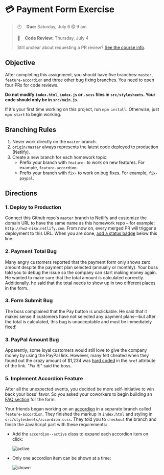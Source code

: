 # 💳 Payment Form Exercise 

> :clock9:&nbsp; &nbsp; **Due:** Saturday, July 6 @ 9 am
>
> :mag_right:&nbsp; &nbsp; **Code Review:** Thursday, July 4 
>
> Still unclear about requesting a PR review? [See the course info](https://github.com/wearecodets/phase-two/blob/master/week-zero/about.md#homework-pull-request).

## Objective

After completing this assignment, you should have five branches: `master`, `feature-accordion` and three other bug fixing branches. You need to open four PRs for code reviews.

**Do not modify `index.html`, `index.js` or `.scss` files in `src/stylesheets`. Your code should only be in `src/main.js`.**

If it's your first time working on this project, run `npm install`. Otherwise, just `npm start` to begin working.

## Branching Rules

1. Never work directly on the `master` branch. 
2. `origin/master` always represents the latest code deployed to production (Netlify).
2. Create a new branch for each homework topic:
    - Prefix your branch with `feature-` to work on new features. For example, `feature-accordion`.
    - Prefix your branch with `fix-` to work on bug fixes. For example, `fix-paypal`.

## Directions

### 1. Deploy to Production

Connect this Github repo's `master` branch to Netlify and customize the domain URL to have the same name as this homework repo – for example: `http://hw2-niko.netlify.com`. From now on, every merged PR will trigger a deployment to this URL. When you are done, [add a status badge](https://www.netlify.com/docs/continuous-deployment/#status-badges) below this line:

### 2. Payment Total Bug

Many angry customers reported that the payment form only shows zero amount despite the payment plan selected (annually or monthly). Your boss told you to debug the issue so the company can start making money again. He wanted to make sure that the total amount is calculated correctly. Additionally, he said that the total needs to show up in two different places in the form.

### 3. Form Submit Bug

The boss complained that the Pay button is unclickable. He said that it makes sense if customers have not selected any payment plans—but after the total is calculated, this bug is unacceptable and must be immediately fixed!

### 3. PayPal Amount Bug

Apparently, some loyal customers would still love to give the company money by using the PayPal link. However, many felt cheated when they found out the crazy amount of $1,234 was [hard coded](https://en.wikipedia.org/wiki/Hard_coding) in the `href` attribute of the link. *"Fix it!"* said the boss.

### 5. Implement Accordion Feature

After all the unexpected events, you decided be more self-initiative to win back your boss' favor. So you asked your coworkers to begin building an [FAQ section](https://en.wikipedia.org/wiki/FAQ) for the form. 

Your friends began working on an [accordion](https://en.wikipedia.org/wiki/Accordion_(GUI)) in a separate branch called `feature-accordion`. They finished the markup in `index.html` and styling in `src/stylesheets/accordion.scss`. They told you to `checkout` the branch and finish the JavaScript part with these requirements: 

  * Add the `accordion--active` class to expand each accordion item on click:

    ![active](https://res.cloudinary.com/yicf/image/upload/w_400/v1561735768/Code%20The%20Web/active.gif)

  * Only one accordion item can be shown at a time:

    ![shown](https://res.cloudinary.com/yicf/image/upload/w_400/v1561731722/Code%20The%20Web/accordion.gif)





